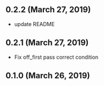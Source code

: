 ## 0.2.2 (March 27, 2019)
  - update README

## 0.2.1 (March 27, 2019)
  - Fix off_first pass correct condition

## 0.1.0 (March 26, 2019)


